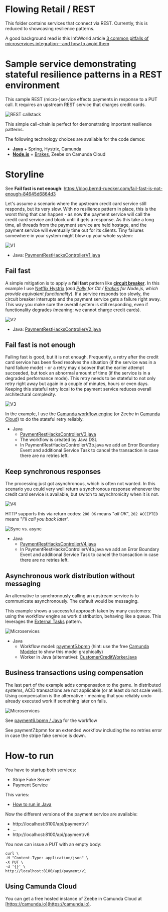 # Flowing Retail / REST

This folder contains services that connect via REST. Currently, this is reduced to showcasing resilience patterns.

A good background read is this InfoWorld article [3 common pitfalls of microservices integration—and how to avoid them](https://blog.bernd-ruecker.com/3-common-pitfalls-in-microservice-integration-and-how-to-avoid-them-3f27a442cd07)

# Sample service demonstrating stateful resilience patterns in a REST environment

This sample REST (micro-)service effects payments in response to a PUT call. It requires an upstream REST service that charges credit cards.

![REST callstack](../docs/resilience-patterns/situation.png)

This simple call-chain is perfect for demonstrating important resilience patterns.

The following technology choices are available for the code demos:

* [**Java**](java/payment) + Spring, Hystrix, Camunda
* [**Node.js**](nodejs/payment) + [Brakes](https://github.com/awolden/brakes), Zeebe on Camunda Cloud

# Storyline

See **Fail fast is not enough**: https://blog.bernd-ruecker.com/fail-fast-is-not-enough-84645d6864d3

Let's assume a scenario where the upstream credit card service still responds, but its very slow. With no resilience pattern in place, this is the worst thing that can happen - as now the payment service will call the credit card service and block until it gets a response. As this take a long time, all threads from the payment service are held hostage, and the payment service will eventually time out for its clients. Tiny failures somewhere in your system might blow up your whole system:

![V1](../docs/resilience-patterns/v1.png)

* Java: [PaymentRestHacksControllerV1.java](java/payment/src/main/java/io/flowing/retail/payment/port/resthacks/PaymentRestHacksControllerV1.java)

## Fail fast

A simple mitigation is to apply a **fail fast** pattern like [**circuit breaker**](https://martinfowler.com/bliki/CircuitBreaker.html). In this example I use [Netflix Hystrix](https://github.com/Netflix/Hystrix) (_and [Polly](https://github.com/App-vNext/Polly) for C# / [Brakes](https://github.com/awolden/brakes) for Node.js, which provide equivalent functionality_). If a service responds too slowly, the circuit breaker interrupts and the payment service gets a failure right away. This way you make sure the overall system is still responding, even if functionality degrades (meaning: we cannot charge credit cards).

![V2](../docs/resilience-patterns/v2.png)

* Java: [PaymentRestHacksControllerV2.java](java/payment/src/main/java/io/flowing/retail/payment/port/resthacks/PaymentRestHacksControllerV2.java#L41)


## Fail fast is not enough

Failing fast is good, but it is not enough. Frequently, a retry after the credit card service has been fixed resolves the situation (if the service was in a hard failure mode) - or a retry may discover that the earlier attempt succeeded, but took an abnormal amount of time (if the service is in a degraded performance mode). This retry needs to be stateful to not only retry right away but again in a couple of minutes, hours or even days. Keeping this stateful retry local to the payment service reduces overall architectural complexity.

![V3](../docs/resilience-patterns/v3.png)

In the example, I use the [Camunda workflow engine](http://camunda.com/) (or Zeebe in [Camunda Cloud](https://camunda.io)) to do the stateful retry reliably.

* Java
    * [PaymentRestHacksControllerV3.java](java/payment/src/main/java/io/flowing/retail/payment/port/resthacks/PaymentRestHacksControllerV3.java#L45)
    * The workflow is created by Java DSL
    * In PaymentRestHacksControllerV3b.java we add an Error Boundary Event and additional Service Task to cancel the transaction in case there are no retries left.

## Keep synchronous responses

The processing just got asynchronous, which is often not wanted. In this scenario you could very well return a synchronous response whenever the credit card service is available, but switch to asynchronicity when it is not.

![V4](../docs/resilience-patterns/v4.png)

HTTP supports this via return codes: `200 OK` means "_all OK_", `202 ACCEPTED` means "_I'll call you back later_".

![Sync vs. async](../docs/resilience-patterns/syncAsync.png)

* Java
    * [PaymentRestHacksControllerV4.java](java/payment/src/main/java/io/flowing/retail/payment/port/resthacks/PaymentRestHacksControllerV4.java#L83)
    * In PaymentRestHacksControllerV4b.java we add an Error Boundary Event and additional Service Task to cancel the transaction in case there are no retries left.



## Asynchronous work distribution without messaging

An alternative to synchronously calling an upstream service is to communicate asynchronously. The default would be messaging.

This example shows a successful approach taken by many customers: using the workflow engine as work distribution, behaving like a queue. This  leverages the [External Tasks](https://docs.camunda.org/manual/latest/user-guide/process-engine/external-tasks/) pattern.

![Microservices](../docs/resilience-patterns/v5.png)

* Java
    * Workflow model: [payment5.bpmn](java/payment/src/main/resources/payment5.bpmn) (hint: use the free [Camunda Modeler](https://camunda.com/download/modeler/) to show this model graphically)
    * Worker in Java (alternative): [CustomerCreditWorker.java](java/payment/src/main/java/io/flowing/retail/payment/worker/CustomerCreditWorker.java)


## Business transactions using compensation

The last part of the example adds compensation to the game. In distributed systems, ACID transactions are not applicable (or at least do not scale well). Using compensation is the alternative - meaning that you reliably undo already executed work if something later on fails.

![Microservices](../docs/resilience-patterns/v6.png)

See [payment6.bpmn / Java](java/payment/src/main/resources/payment6.bpmn) for the workflow

See payment7.bpmn for an extended workflow including the no retries error in case the stripe fake service is down.

# How-to run

You have to startup both services:
* Stripe Fake Server
* Payment Service

This varies:
* [How to run in Java](java/payment-camunda/README.md)

Now the different versions of the payment service are available:

* http://localhost:8100/api/payment/v1
* ...
* http://localhost:8100/api/payment/v6

You now can issue a PUT with an empty body:

```
curl \
-H "Content-Type: application/json" \
-X PUT \
-d '{}' \
http://localhost:8100/api/payment/v1
```
## Using Camunda Cloud

You can get a free hosted instance of Zeebe in Camunda Cloud at [https://camunda.io](https://camunda.io).

